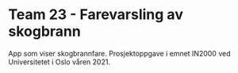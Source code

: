 # Team 23 - Farevarsling av skogbrann

App som viser skogbrannfare. Prosjektoppgave i emnet IN2000 ved Universitetet i Oslo våren 2021.
